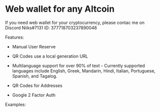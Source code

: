 # Web wallet for any Altcoin

If you need web wallet for your cryptocurrency, please contac me on Discord
Niiks#7131
ID: 377718703237890048

Features:

- Manual User Reserve

- QR Codes use a local generation URL 

- Multilanguage support for over 90% of text - Currently supported languages include English, Greek, Mandarin, Hindi, Italian, Portuguese, Spanish, and Tagalog.

- QR Codes for Addresses

- Google 2 Factor Auth

Examples:


